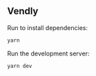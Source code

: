 ## Vendly

Run to install dependencies:

```bash
yarn
```

Run the development server:

```bash
yarn dev
```

